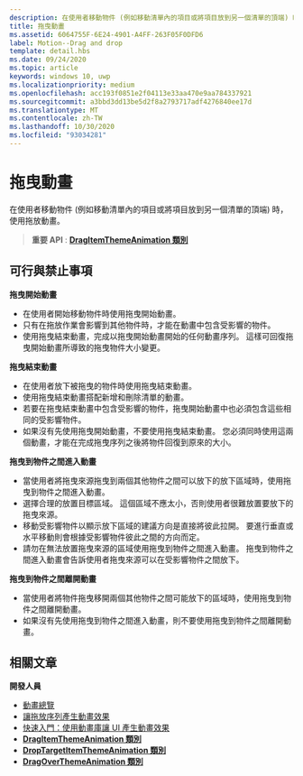 ```yaml
---
description: 在使用者移動物件 (例如移動清單內的項目或將項目放到另一個清單的頂端) 時，使用拖放動畫。
title: 拖曳動畫
ms.assetid: 6064755F-6E24-4901-A4FF-263F05F0DFD6
label: Motion--Drag and drop
template: detail.hbs
ms.date: 09/24/2020
ms.topic: article
keywords: windows 10, uwp
ms.localizationpriority: medium
ms.openlocfilehash: acc193f0851e2f04113e33aa470e9aa784337921
ms.sourcegitcommit: a3bbd3dd13be5d2f8a2793717adf4276840ee17d
ms.translationtype: MT
ms.contentlocale: zh-TW
ms.lasthandoff: 10/30/2020
ms.locfileid: "93034281"
---
```

# <a name="drag-animations"></a>拖曳動畫




在使用者移動物件 (例如移動清單內的項目或將項目放到另一個清單的頂端) 時，使用拖放動畫。

> **重要 API** : [**DragItemThemeAnimation 類別**](/uwp/api/windows.ui.xaml.media.animation.dragitemthemeanimation)


## <a name="dos-and-donts"></a>可行與禁止事項


**拖曳開始動畫**

-   在使用者開始移動物件時使用拖曳開始動畫。
-   只有在拖放作業會影響到其他物件時，才能在動畫中包含受影響的物件。
-   使用拖曳結束動畫，完成以拖曳開始動畫開始的任何動畫序列。 這樣可回復拖曳開始動畫所導致的拖曳物件大小變更。

**拖曳結束動畫**

-   在使用者放下被拖曳的物件時使用拖曳結束動畫。
-   使用拖曳結束動畫搭配新增和刪除清單的動畫。
-   若要在拖曳結束動畫中包含受影響的物件，拖曳開始動畫中也必須包含這些相同的受影響物件。
-   如果沒有先使用拖曳開始動畫，不要使用拖曳結束動畫。 您必須同時使用這兩個動畫，才能在完成拖曳序列之後將物件回復到原來的大小。

**拖曳到物件之間進入動畫**

-   當使用者將拖曳來源拖曳到兩個其他物件之間可以放下的放下區域時，使用拖曳到物件之間進入動畫。
-   選擇合理的放置目標區域。 這個區域不應太小，否則使用者很難放置要放下的拖曳來源。
-   移動受影響物件以顯示放下區域的建議方向是直接將彼此拉開。 要進行垂直或水平移動則會根據受影響物件彼此之間的方向而定。
-   請勿在無法放置拖曳來源的區域使用拖曳到物件之間進入動畫。 拖曳到物件之間進入動畫會告訴使用者拖曳來源可以在受影響物件之間放下。

**拖曳到物件之間離開動畫**

-   當使用者將物件拖曳移開兩個其他物件之間可能放下的區域時，使用拖曳到物件之間離開動畫。
-   如果沒有先使用拖曳到物件之間進入動畫，則不要使用拖曳到物件之間離開動畫。


## <a name="related-articles"></a>相關文章

**開發人員**
* [動畫總覽](./xaml-animation.md)
* [讓拖放序列產生動畫效果](/previous-versions/windows/apps/jj649427(v=win.10))
* [快速入門：使用動畫庫讓 UI 產生動畫效果](/previous-versions/windows/apps/hh452703(v=win.10))
* [**DragItemThemeAnimation 類別**](/uwp/api/windows.ui.xaml.media.animation.dragitemthemeanimation)
* [**DropTargetItemThemeAnimation 類別**](/uwp/api/windows.ui.xaml.media.animation.droptargetitemthemeanimation)
* [**DragOverThemeAnimation 類別**](/uwp/api/windows.ui.xaml.media.animation.dragoverthemeanimation)


 
